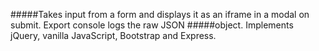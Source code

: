 #####Takes input from a form and displays it as an iframe in a modal on submit. Export console logs the raw JSON
#####object. Implements jQuery, vanilla JavaScript, Bootstrap and Express.